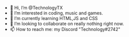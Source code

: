 - 👋 Hi, I’m @TechnologyTX
- 👀 I’m interested in coding, music and games.
- 🌱 I’m currently learning HTML,JS and CSS
- 💞️ I’m looking to collaborate on really nothing right now.
- 📫 How to reach me: my Discord "Technology#2742"


